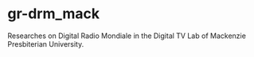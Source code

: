 # gr-drm_mack
Researches on Digital Radio Mondiale in the Digital TV Lab of Mackenzie Presbiterian University.
